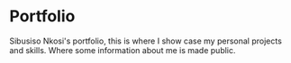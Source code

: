 # Portfolio
Sibusiso Nkosi's portfolio, this is where I show case my personal projects and skills. Where some information about me is made public. 
